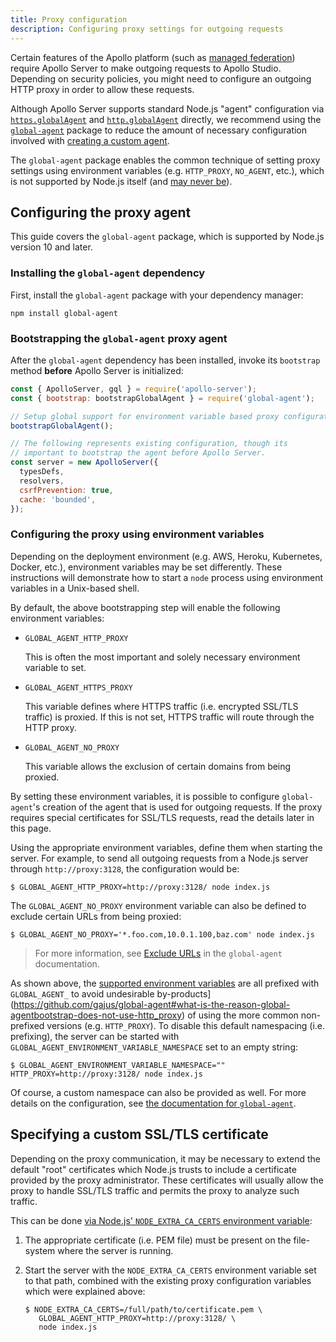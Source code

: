 ```yaml
---
title: Proxy configuration
description: Configuring proxy settings for outgoing requests
---
```


Certain features of the Apollo platform (such as [managed federation](https://www.apollographql.com/docs/federation/managed-federation/overview/)) require Apollo Server to make outgoing requests to Apollo Studio. Depending on security policies, you might need to configure an outgoing HTTP proxy in order to allow these requests.

Although Apollo Server supports standard Node.js "agent" configuration via [`https.globalAgent`](https://nodejs.org/api/https.html#https_https_globalagent) and [`http.globalAgent`](https://nodejs.org/api/http.html#http_http_globalagent) directly, we recommend using the [`global-agent`](https://github.com/gajus/global-agent#global-agent) package to reduce the amount of necessary configuration involved with [creating a custom agent](https://nodejs.org/api/http.html#http_class_http_agent).

The `global-agent` package enables the common technique of setting proxy settings using environment variables (e.g. `HTTP_PROXY`, `NO_AGENT`, etc.), which is not supported by Node.js itself (and [may never be](https://github.com/nodejs/node/issues/15620)).

## Configuring the proxy agent

This guide covers the `global-agent` package, which is supported by Node.js version 10 and later.

### Installing the `global-agent` dependency

First, install the `global-agent` package with your dependency manager:

```
npm install global-agent
```

### Bootstrapping the `global-agent` proxy agent

After the `global-agent` dependency has been installed, invoke its `bootstrap` method **before** Apollo Server is initialized:

```js {2-5}
const { ApolloServer, gql } = require('apollo-server');
const { bootstrap: bootstrapGlobalAgent } = require('global-agent');

// Setup global support for environment variable based proxy configuration.
bootstrapGlobalAgent();

// The following represents existing configuration, though its
// important to bootstrap the agent before Apollo Server.
const server = new ApolloServer({
  typesDefs,
  resolvers,
  csrfPrevention: true,
  cache: 'bounded',
});
```

### Configuring the proxy using environment variables

Depending on the deployment environment (e.g. AWS, Heroku, Kubernetes, Docker, etc.), environment variables may be set differently.  These instructions will demonstrate how to start a `node` process using environment variables in a Unix-based shell.

By default, the above bootstrapping step will enable the following environment variables:

* `GLOBAL_AGENT_HTTP_PROXY`

  This is often the most important and solely necessary environment variable to set.

* `GLOBAL_AGENT_HTTPS_PROXY`

  This variable defines where HTTPS traffic (i.e. encrypted SSL/TLS traffic) is proxied.  If this is not set, HTTPS traffic will route through the HTTP proxy.

* `GLOBAL_AGENT_NO_PROXY`

  This variable allows the exclusion of certain domains from being proxied.

By setting these environment variables, it is possible to configure `global-agent`'s creation of the agent that is used for outgoing requests.  If the proxy requires special certificates for SSL/TLS requests, read the details later in this page.

Using the appropriate environment variables, define them when starting the server.  For example, to send all outgoing requests from a Node.js server through `http://proxy:3128`, the configuration would be:

```shell
$ GLOBAL_AGENT_HTTP_PROXY=http://proxy:3128/ node index.js
```

The `GLOBAL_AGENT_NO_PROXY` environment variable can also be defined to exclude certain URLs from being proxied:

```shell
$ GLOBAL_AGENT_NO_PROXY='*.foo.com,10.0.1.100,baz.com' node index.js
```

> For more information, see [Exclude URLs](https://github.com/gajus/global-agent#exclude-urls) in the `global-agent` documentation.

As shown above, the [supported environment variables](https://github.com/gajus/global-agent#environment-variables) are all prefixed with `GLOBAL_AGENT_` to avoid undesirable by-products](https://github.com/gajus/global-agent#what-is-the-reason-global-agentbootstrap-does-not-use-http_proxy) of using the more common non-prefixed versions (e.g. `HTTP_PROXY`).  To disable this default namespacing (i.e. prefixing), the server can be started with `GLOBAL_AGENT_ENVIRONMENT_VARIABLE_NAMESPACE` set to an empty string:

```shell
$ GLOBAL_AGENT_ENVIRONMENT_VARIABLE_NAMESPACE="" HTTP_PROXY=http://proxy:3128/ node index.js
```

Of course, a custom namespace can also be provided as well.  For more details on the configuration, see [the documentation for `global-agent`](https://github.com/gajus/global-agent#global-agent).

## Specifying a custom SSL/TLS certificate

Depending on the proxy communication, it may be necessary to extend the default "root" certificates which Node.js trusts to include a certificate provided by the proxy administrator.  These certificates will usually allow the proxy to handle SSL/TLS traffic and permits the proxy to analyze such traffic.

This can be done [via Node.js' `NODE_EXTRA_CA_CERTS` environment variable](https://nodejs.org/api/cli.html#cli_node_extra_ca_certs_file):

1. The appropriate certificate (i.e. PEM file) must be present on the file-system where the server is running.
2. Start the server with the `NODE_EXTRA_CA_CERTS` environment variable set to that path, combined with the existing proxy configuration variables which were explained above:

   ```shell
   $ NODE_EXTRA_CA_CERTS=/full/path/to/certificate.pem \
      GLOBAL_AGENT_HTTP_PROXY=http://proxy:3128/ \
      node index.js
   ```
